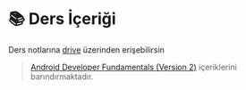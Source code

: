 # 📚 Ders İçeriği

Ders notlarına [drive](https://drive.google.com/drive/folders/1eu-LXxiHocSktGYpG04PfE9Xmr_pBY5P) üzerinden erişebilirsin

> [Android Developer Fundamentals (Version 2)](https://google-developer-training.github.io/android-developer-fundamentals-course-concepts-v2/) içeriklerini barındırmaktadır.
